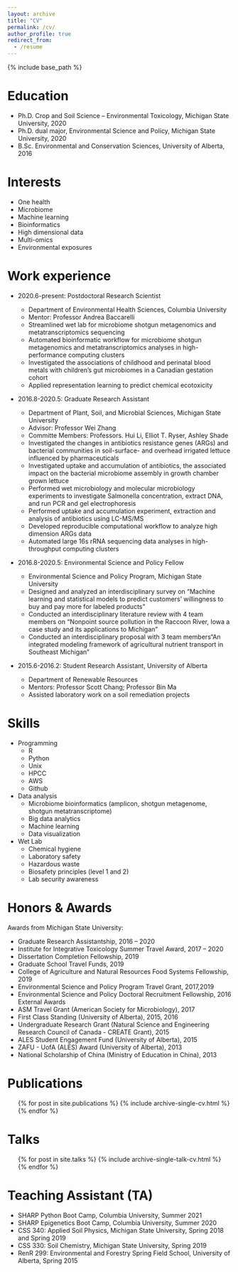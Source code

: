 ```yaml
---
layout: archive
title: "CV"
permalink: /cv/
author_profile: true
redirect_from:
  - /resume
---
```


{% include base_path %}

Education
======
* Ph.D. Crop and Soil Science – Environmental Toxicology, Michigan State University, 2020
* Ph.D. dual major, Environmental Science and Policy, Michigan State University, 2020
* B.Sc. Environmental and Conservation Sciences, University of Alberta, 2016

Interests
======
* One health
* Microbiome
* Machine learning
* Bioinformatics
* High dimensional data
* Multi-omics
* Environmental exposures


Work experience
======
* 2020.6-present: Postdoctoral Research Scientist
  * Department of Environmental Health Sciences, Columbia University
  * Mentor: Professor Andrea Baccarelli
  * Streamlined wet lab for microbiome shotgun metagenomics and metatranscriptomics sequencing
  * Automated bioinformatic workflow for microbiome shotgun metagenomics and metatranscriptomics analyses in high-performance computing clusters
  * Investigated the associations of childhood and perinatal blood metals with children’s gut microbiomes in a Canadian gestation cohort
  * Applied representation learning to predict chemical ecotoxicity


* 2016.8-2020.5: Graduate Research Assistant
  * Department of Plant, Soil, and Microbial Sciences, Michigan State University
  * Advisor: Professor Wei Zhang
  * Committe Members: Professors. Hui Li, Elliot T. Ryser, Ashley Shade
  * Investigated the changes in antibiotics resistance genes (ARGs) and bacterial communities in soil-surface- and overhead irrigated lettuce influenced by pharmaceuticals
  * Investigated uptake and accumulation of antibiotics, the associated impact on the bacterial microbiome assembly in growth chamber grown lettuce
  * Performed wet microbiology and molecular microbiology experiments to investigate Salmonella concentration, extract DNA, and run PCR and gel electrophoresis
  * Performed uptake and accumulation experiment, extraction and analysis of antibiotics using LC-MS/MS
  * Developed reproducible computational workflow to analyze high dimension ARGs data
  * Automated large 16s rRNA sequencing data analyses in high-throughput computing clusters

  
* 2016.8-2020.5: Environmental Science and Policy Fellow
  * Environmental Science and Policy Program, Michigan State University
  * Designed and analyzed an interdisciplinary survey on “Machine learning and statistical models to predict customers’ willingness to buy and pay more for labeled products”
  * Conducted an interdisciplinary literature review with 4 team members on “Nonpoint source pollution in the Raccoon River, Iowa a case study and its applications to Michigan”
  * Conducted an interdisciplinary proposal with 3 team members“An integrated modeling framework of agricultural nutrient transport in Southeast Michigan”

* 2015.6-2016.2: Student Research Assistant, University of Alberta
  * Department of Renewable Resources
  * Mentors: Professor Scott Chang; Professor Bin Ma
  * Assisted laboratory work on a soil remediation projects


Skills
======
* Programming
  * R
  * Python
  * Unix
  * HPCC
  * AWS
  * Github
* Data analysis
  *  Microbiome bioinformatics (amplicon, shotgun metagenome, shotgun metatranscriptome)
  *  Big data analytics
  *  Machine learning
  *  Data visualization
* Wet Lab
  * Chemical hygiene
  * Laboratory safety
  * Hazardous waste
  * Biosafety principles (level 1 and 2)
  * Lab security awareness


Honors & Awards
=====
Awards from Michigan State University: 
* Graduate Research Assistantship, 2016 – 2020
* Institute for Integrative Toxicology Summer Travel Award, 2017 – 2020
* Dissertation Completion Fellowship, 2019
* Graduate School Travel Funds, 2019
* College of Agriculture and Natural Resources Food Systems Fellowship, 2019
* Environmental Science and Policy Program Travel Grant, 2017,2019
* Environmental Science and Policy Doctoral Recruitment Fellowship, 2016
External Awards
* ASM Travel Grant (American Society for Microbiology), 2017
* First Class Standing (University of Alberta), 2015, 2016
* Undergraduate Research Grant (Natural Science and Engineering Research Council of Canada - CREATE Grant), 2015
* ALES Student Engagement Fund (University of Alberta), 2015
* ZAFU - UofA (ALES) Award  (University of Alberta), 2013
* National Scholarship of China (Ministry of Education in China), 2013



Publications
======
  <ul>{% for post in site.publications %}
    {% include archive-single-cv.html %}
  {% endfor %}</ul>
  
Talks
======
  <ul>{% for post in site.talks %}
    {% include archive-single-talk-cv.html %}
  {% endfor %}</ul>
  
Teaching Assistant (TA)
======
* SHARP Python Boot Camp, Columbia University, Summer 2021
* SHARP Epigenetics Boot Camp, Columbia University, Summer 2020
* CSS 340: Applied Soil Physics, Michigan State University, Spring 2018 and Spring 2019
* CSS 330: Soil Chemistry, Michigan State University, Spring 2019
* RenR 299: Environmental and Forestry Spring Field School, University of Alberta, Spring 2015
  
